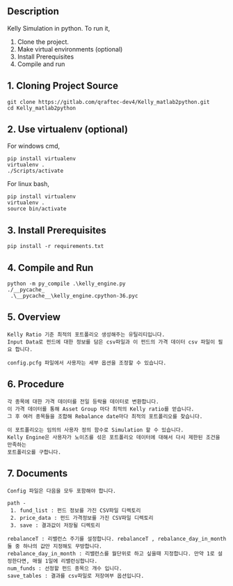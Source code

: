 ## Description
Kelly Simulation in python.
To run it,
1. Clone the project.
2. Make virtual environments (optional)
3. Install Prerequisites
4. Compile and run

##  1. Cloning Project Source
```
git clone https://gitlab.com/qraftec-dev4/Kelly_matlab2python.git
cd Kelly_matlab2python
```

##  2. Use virtualenv (optional)
For windows cmd,
```
pip install virtualenv
virtualenv .
./Scripts/activate
```

For linux bash,
```
pip install virtualenv
virtualenv .
source bin/activate
```

## 3. Install Prerequisites
```
pip install -r requirements.txt
```

## 4. Compile and Run
```
python -m py_compile .\kelly_engine.py
./__pycache_
 .\__pycache__\kelly_engine.cpython-36.pyc
```

## 5. Overview
```
Kelly Ratio 기준 최적의 포트폴리오 생성해주는 유틸리티입니다.
Input Data로 펀드에 대한 정보를 담은 csv파일과 이 펀드의 가격 데이터 csv 파일이 필요 합니다.

config.pcfg 파일에서 사용자는 세부 옵션을 조정할 수 있습니다.
```

## 6. Procedure 
```
각 종목에 대한 가격 데이터를 전일 등락율 데이터로 변환합니다.
이 가격 데이터를 통해 Asset Group 마다 최적의 Kelly ratio를 얻습니다.
그 후 여러 종목들을 조합해 Rebalance date마다 최적의 포트폴리오를 찾습니다.

이 포트폴리오는 임의의 사용자 정의 함수로 Simulation 할 수 있습니다.
Kelly Engine은 사용자가 노이즈를 섞은 포트폴리오 데이터에 대해서 다시 제한된 조건을 만족하는
포트폴리오를 구합니다.
```

## 7. Documents 
```
Config 파일은 다음을 모두 포함해야 합니다.

path -
 1. fund_list : 펀드 정보를 가진 CSV파일 디렉토리
 2. price_data : 펀드 가격정보를 가진 CSV파일 디렉토리
 3. save : 결과값이 저장될 디렉토리

rebalanceT : 리밸런스 주기를 설정합니다. rebalanceT , rebalance_day_in_month 둘 중 하나의 값만 지정해도 무방합니다.
rebalance_day_in_month : 리밸런스를 월단위로 하고 싶을때 지정합니다. 만약 1로 설정한다면, 매월 1일에 리밸런싱합니다.
num_funds : 선정할 펀드 종목으 개수 입니다.
save_tables : 결과를 csv파일로 저장여부 옵션입니다.

```
